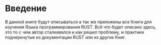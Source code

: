 # Введение

В данной книге будут описываться а так же приложены все Книги для изучения Языка программирования RUST.
Всё что будет описано здесь, это то с чем автор сталкивался и как решил проблему, и практики подчеркнутые из документации RUST или из других Книг.
